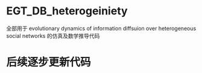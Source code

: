 # EGT_DB_heterogeiniety
全部用于 evolutionary dynamics of information diffsuion over heterogeneous social networks 的仿真及数学推导代码

# 后续逐步更新代码